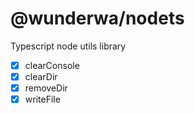 # @wunderwa/nodets

Typescript node utils library


- [x] clearConsole
- [x] clearDir
- [x] removeDir
- [x] writeFile
